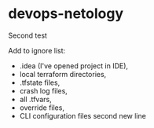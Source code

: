 # devops-netology
Second test

Add to ignore list:
- .idea (I've opened project in IDE),
- local terraform directories, 
- .tfstate files,
- crash log files,
- all .tfvars, 
- override files,
- CLI configuration files
second new line
